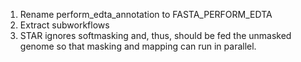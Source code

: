 1. Rename perform_edta_annotation to FASTA_PERFORM_EDTA
2. Extract subworkflows
3. STAR ignores softmasking and, thus, should be fed the unmasked genome so that masking and mapping can run in parallel.